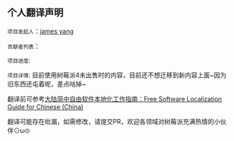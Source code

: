 ## 个人翻译声明

`项目发起人`：[james yang](https://github.com/jamesyangget)

`贡献者列表`：

`项目进度`: 

`项目详情`: 目前使用树莓派4未出售时的内容，目前还不想迁移到新内容上面~因为旧东西还屯着呢，差点咕掉~

翻译前可参考[大陆简中自由软件本地化工作指南：Free Software Localization Guide for Chinese (China)](http://mirrors.ustc.edu.cn/anthon/aosc-l10n/zh_CN_l10n.pdf)

翻译可能存在纰漏，如需修改，请提交PR，欢迎各领域对树莓派充满热情的小伙伴⊙ω⊙

